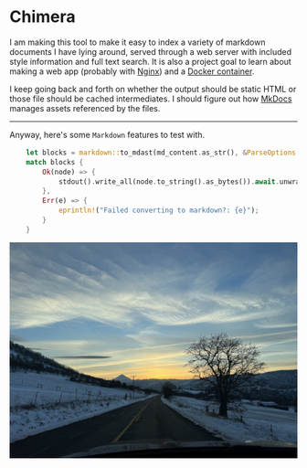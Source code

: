 # Chimera

I am making this tool to make it easy to index a variety of markdown documents I have
lying around, served through a web server with included style information and full
text search. It is also a project goal to learn about making a web app (probably with
[Nginx](https://nginx.org/en/)) and a [Docker container](https://www.docker.com/).

I keep going back and forth on whether the output should be static HTML or those file
should be cached intermediates. I should figure out how [MkDocs](https://github.com/mkdocs)
manages assets referenced by the files.

-----------------

Anyway, here's some `Markdown` features to test with.

```rust
    let blocks = markdown::to_mdast(md_content.as_str(), &ParseOptions::default());
    match blocks {
        Ok(node) => {
            stdout().write_all(node.to_string().as_bytes()).await.unwrap();
        },
        Err(e) => {
            eprintln!("Failed converting to markdown?: {e}");
        }
    }
```

<!--![sky-box](documentation-img-1.jpg)-->
<img src="documentation-img-1.jpg" alt="Sky box" width="800"/>
